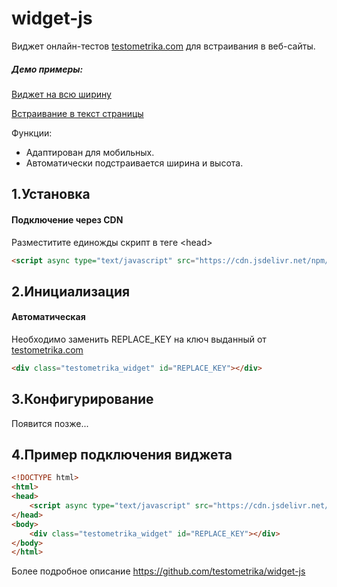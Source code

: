 # widget-js
Виджет онлайн-тестов [testometrika.com](https://testometrika.com) для встраивания в веб-сайты.
##### Демо примеры:
[Виджет на всю ширину](https://testometrika.com/w/demo/)

[Встраивание в текст страницы](https://testometrika.com/w/demo/blog.html)

Функции:
- Адаптирован для мобильных.
- Автоматически подстраивается ширина и высота.


1.Установка
-----------------------------------

#### Подключение через CDN
Разместитите единожды скрипт в теге \<head\> 
```html
<script async type="text/javascript" src="https://cdn.jsdelivr.net/npm/@testometrika/widget@1/index.min.js"></script>
```

2.Инициализация
-----------------------------------
#### Автоматическая
Необходимо заменить REPLACE_KEY на ключ выданный от [testometrika.com](https://testometrika.com)
```html
<div class="testometrika_widget" id="REPLACE_KEY"></div>
```

3.Конфигурирование
-----------------------------------
Появится позже...

4.Пример подключения виджета
-----------------------------------
```html
<!DOCTYPE html>
<html>
<head>
    <script async type="text/javascript" src="https://cdn.jsdelivr.net/npm/@testometrika/widget@1/index.min.js"></script>
</head>
<body>
    <div class="testometrika_widget" id="REPLACE_KEY"></div>
</body>
</html>
```
Более подробное описание https://github.com/testometrika/widget-js
